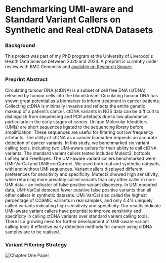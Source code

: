 # Benchmarking UMI-aware and Standard Variant Callers on Synthetic and Real ctDNA Datasets

### Background
This project was part of my PhD program at the University of Liverpool's Health Data Science between 2020 and 2024. A preprint is currently under review with BMC Genomics and [available on Research Square.](https://www.researchsquare.com/article/rs-3610989/v1) 

### Preprint Abstract
Circulating tumour DNA (ctDNA) is a subset of cell free DNA (cfDNA) released by tumour cells into the bloodstream. Circulating tumour DNA has shown great potential as a biomarker to inform treatment in cancer patients. Collecting ctDNA is minimally invasive and reflects the entire genetic makeup of a patient’s cancer. ctDNA variants in NGS data can be difficult to distinguish from sequencing and PCR artefacts due to low abundance, particularly in the early stages of cancer. Unique Molecular Identifiers (UMIs) are short sequences ligated to the sequencing library before amplification. These sequences are useful for filtering out low frequency artefacts. The utility of ctDNA as a cancer biomarker depends on accurate detection of cancer variants. In this study, we benchmarked six variant calling tools, including two UMI-aware callers for their ability to call ctDNA variants. The standard variant callers tested included Mutect2, bcftools, LoFreq and FreeBayes. The UMI-aware variant callers benchmarked were UMI-VarCal and UMIErrorCorrect. We used both real and synthetic datasets, with and without UMI sequences. Variant callers displayed different preferences for sensitivity and specificity. Mutect2 showed high sensitivity, while returning more privately called variants than any other caller in non-UMI data – an indicator of false positive variant discovery. In UMI encoded data, UMI-VarCal detected fewer putative false positive variants than all other callers in synthetic datasets. UMI-VarCal also called the highest percentage of COSMIC variants in real samples, and only 4.4% uniquely called variants indicating high sensitivity and specificity. Our results indicate UMI-aware variant callers have potential to improve sensitivity and specificity in calling ctDNA variants over standard variant calling tools. There is a growing need for further development of UMI-aware variant calling tools if effective early detection methods for cancer using ctDNA samples are to be realised.

### Variant Filtering Strategy
![Chapter One Paper](https://github.com/rugare-m/Benchmarking-UMI-aware-and-standard-variant-callers-on-synthetic-and-real-ctDNA-datasets/assets/88198662/ad3314ae-117f-4109-a418-e74f08908302)
